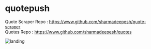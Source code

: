 # quotepush
Quote Scraper Repo : https://www.github.com/sharmadeepesh/quote-scraper <br>
Quotes Repo : https://www.github.com/sharmadeepesh/quotes <br>

![landing]('landing.png')
